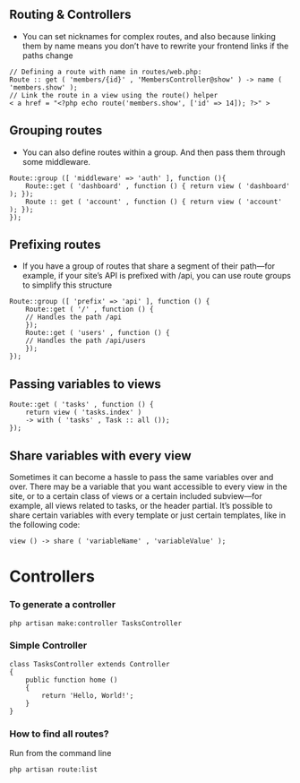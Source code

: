 ## Routing & Controllers

- You can set nicknames for complex routes, and also because linking them by name means you don’t have to rewrite your frontend links if the paths change

```
// Defining a route with name in routes/web.php: 
Route :: get ( 'members/{id}' , 'MembersController@show' ) -> name ( 'members.show' ); 
// Link the route in a view using the route() helper 
< a href = "<?php echo route('members.show', ['id' => 14]); ?>" >
```

## Grouping routes
- You can also define routes within a group. And then pass them through some middleware.

```
Route::group ([ 'middleware' => 'auth' ], function (){ 
	Route::get ( 'dashboard' , function () { return view ( 'dashboard' ); }); 
	Route :: get ( 'account' , function () { return view ( 'account' ); }); 
});
```

## Prefixing routes
- If you have a group of routes that share a segment of their path—for example, if your site’s API is prefixed with /api, you can use route groups to simplify this structure
```
Route::group ([ 'prefix' => 'api' ], function () { 
	Route::get ( '/' , function () { 
	// Handles the path /api 
	}); 
	Route::get ( 'users' , function () { 
	// Handles the path /api/users 
	}); 
});
```

## Passing variables to views
```
Route::get ( 'tasks' , function () { 
	return view ( 'tasks.index' ) 
	-> with ( 'tasks' , Task :: all ()); 
});
```

## Share variables with every view

Sometimes it can become a hassle to pass the same variables over and over. There may be a variable that you want accessible to every view in the site, or to a certain class of views or a certain included subview—for example, all views related to tasks, or the header partial. It’s possible to share certain variables with every template or just certain templates, like in the following code:

```
view () -> share ( 'variableName' , 'variableValue' );
```

# Controllers

### To generate a controller
```
php artisan make:controller TasksController
```

### Simple Controller
```
class TasksController extends Controller 
{
    public function home () 
    { 
        return 'Hello, World!'; 
    }
}
```

### How to find all routes?

Run from the command line
```
php artisan route:list
```


